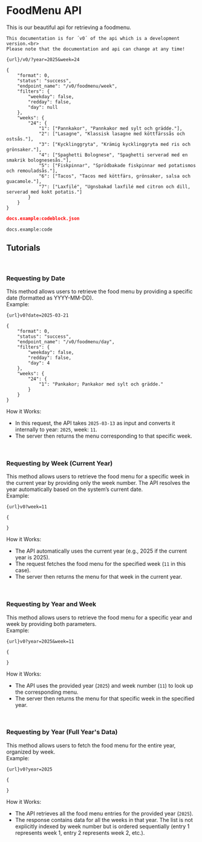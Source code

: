# FoodMenu API

This is our beautiful api for retrieving a foodmenu.

```notice.red
This documentation is for ´v0´ of the api which is a development version.<br>
Please note that the documentation and api can change at any time!
```

```api.request
{url}/v0/?year=2025&week=24
```
```api.response
{
    "format": 0,
    "status": "success",
    "endpoint_name": "/v0/foodmenu/week",
    "filters": {
        "weekday": false,
        "redday": false,
        "day": null
    },
    "weeks": {
        "24": {
            "1": ["Pannkakor", "Pannkakor med sylt och grädde."],
            "2": ["Lasagne", "Klassisk lasagne med köttfärssås och ostsås."],
            "3": ["Kycklinggryta", "Krämig kycklinggryta med ris och grönsaker."],
            "4": ["Spaghetti Bolognese", "Spaghetti serverad med en smakrik bolognesesås."],
            "5": ["Fiskpinnar", "Sprödbakade fiskpinnar med potatismos och remouladsås."],
            "6": ["Tacos", "Tacos med köttfärs, grönsaker, salsa och guacamole."],
            "7": ["Laxfilé", "Ugnsbakad laxfilé med citron och dill, serverad med kokt potatis."]
        }
    }
}

```


```json
docs.example:codeblock.json
```

`docs.example:code`

## Tutorials

<br>

### Requesting by Date
This method allows users to retrieve the food menu by providing a specific date (formatted as YYYY-MM-DD).  
Example:  
```api.request
{url}v0?date=2025-03-21
```  
```api.response
{
    "format": 0,
    "status": "success",
    "endpoint_name": "/v0/foodmenu/day",
    "filters": {
        "weekday": false,
        "redday": false,
        "day": 4
    },
    "weeks": {
        "24": {
            "1": "Pankakor; Pankakor med sylt och grädde."
        }
    }
}

```

How it Works:  

* In this request, the API takes `2025-03-13` as input and converts it internally to year: `2025`, week: `11`.
* The server then returns the menu corresponding to that specific week.

<br>

### Requesting by Week (Current Year)
This method allows users to retrieve the food menu for a specific week in the current year by providing only the week number. The API resolves the year automatically based on the system’s current date.  
Example:  
```api.request
{url}v0?week=11
```  
```api.response
{
    
}
```

How it Works: 

* The API automatically uses the current year (e.g., 2025 if the current year is 2025).
* The request fetches the food menu for the specified week (`11` in this case).
* The server then returns the menu for that week in the current year.

<br>

### Requesting by Year and Week
This method allows users to retrieve the food menu for a specific year and week by providing both parameters.  
Example:  
```api.request
{url}v0?year=2025&week=11
```  
```api.response
{

}
```

How it Works: 

* The API uses the provided year (`2025`) and week number (`11`) to look up the corresponding menu.
* The server then returns the menu for that specific week in the specified year.

<br>

### Requesting by Year (Full Year's Data)
This method allows users to fetch the food menu for the entire year, organized by week.  
Example:  
```api.request
{url}v0?year=2025
```  
```api.response
{

}
``` 

How it Works:  

* The API retrieves all the food menu entries for the provided year (`2025`).
* The response contains data for all the weeks in that year. The list is not explicitly indexed by week number but is ordered sequentially (entry 1 represents week 1, entry 2 represents week 2, etc.).
